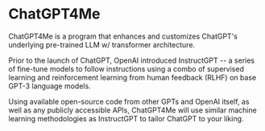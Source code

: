 # ChatGPT4Me

ChatGPT4Me is a program that enhances and customizes ChatGPT's underlying pre-trained LLM w/ transformer architecture. 

Prior to the launch of ChatGPT, OpenAI introduced InstructGPT -- a series of fine-tune models to follow instructions using a combo of supervised learning and reinforcement learning from human feedback (RLHF) on base GPT-3 language models. 

Using available open-source code from other GPTs and OpenAI itself, as well as any publicly accessible APIs, ChatGPT4Me will use similar machine learning methodologies as InstructGPT to tailor ChatGPT to your liking.

